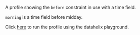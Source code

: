 A profile showing the `before` constraint in use with a time field.

`morning` is a time field before midday.

Click [here](https://finos.github.io/datahelix/playground/#ewogICAgImZpZWxkcyI6IFsKICAgIHsKICAgICAgIm5hbWUiOiAibW9ybmluZyIsCiAgICAgICJ0eXBlIjogInRpbWUiLAogICAgICAibnVsbGFibGUiOiBmYWxzZQogICAgfQogIF0sCiAgImNvbnN0cmFpbnRzIjogWwogICAgewogICAgICAiZmllbGQiOiAibW9ybmluZyIsCiAgICAgICJiZWZvcmUiOiAiMTI6MDA6MDAiCiAgICB9CiAgXQp9Cg%3D%3D) to run the profile using the datahelix playground.
